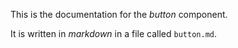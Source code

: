 This is the documentation for the _button_ component.

It is written in _markdown_ in a file called `button.md`.
